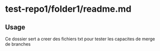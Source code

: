 test-repo1/folder1/readme.md
==========

## Usage
Ce dossier sert a creer des fichiers txt pour tester les capacites de merge de branches